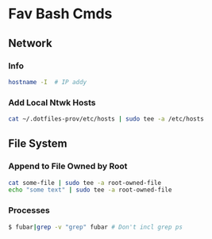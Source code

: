 # Fav Bash Cmds

## Network

### Info

```bash
hostname -I  # IP addy
```

### Add Local Ntwk Hosts

```bash
cat ~/.dotfiles-prov/etc/hosts | sudo tee -a /etc/hosts
```

## File System

### Append to File Owned by Root

```bash
cat some-file | sudo tee -a root-owned-file
echo "some text" | sudo tee -a root-owned-file
```

### Processes

```bash
$ fubar|grep -v "grep" fubar # Don't incl grep ps
```